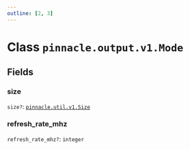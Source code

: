 ```yaml
---
outline: [2, 3]
---
```


# Class `pinnacle.output.v1.Mode`




## Fields

### size <Badge type="danger" text="nullable" />

`size?`: <code><a href="/lua-reference/classes/pinnacle.util.v1.Size">pinnacle.util.v1.Size</a></code>



### refresh_rate_mhz <Badge type="danger" text="nullable" />

`refresh_rate_mhz?`: <code>integer</code>




